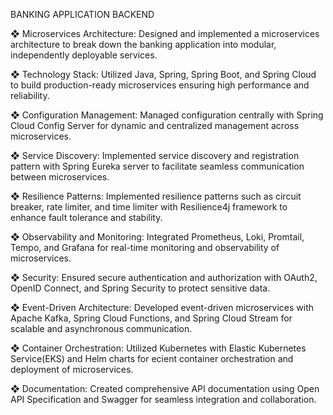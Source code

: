 BANKING APPLICATION BACKEND

❖ Microservices Architecture: Designed and implemented a microservices architecture to break down the banking application into modular, independently deployable services.

❖ Technology Stack: Utilized Java, Spring, Spring Boot, and Spring Cloud to build production-ready microservices ensuring high performance and reliability.

❖ Configuration Management: Managed configuration centrally with Spring Cloud Config Server for dynamic and centralized management across microservices.

❖ Service Discovery: Implemented service discovery and registration pattern with Spring Eureka server to facilitate seamless communication between microservices.

❖ Resilience Patterns: Implemented resilience patterns such as circuit breaker, rate limiter, and time limiter with Resilience4j framework to enhance fault tolerance and stability.

❖ Observability and Monitoring: Integrated Prometheus, Loki, Promtail, Tempo, and Grafana for real-time monitoring and observability of microservices.

❖ Security: Ensured secure authentication and authorization with OAuth2, OpenID Connect, and Spring Security to protect sensitive data.

❖ Event-Driven Architecture: Developed event-driven microservices with Apache Kafka, Spring Cloud Functions, and Spring Cloud Stream for scalable and asynchronous communication.

❖ Container Orchestration: Utilized Kubernetes with Elastic Kubernetes Service(EKS) and Helm charts for e cient container orchestration and deployment of microservices.

❖ Documentation: Created comprehensive API documentation using Open API Specification and Swagger for seamless integration and collaboration.
